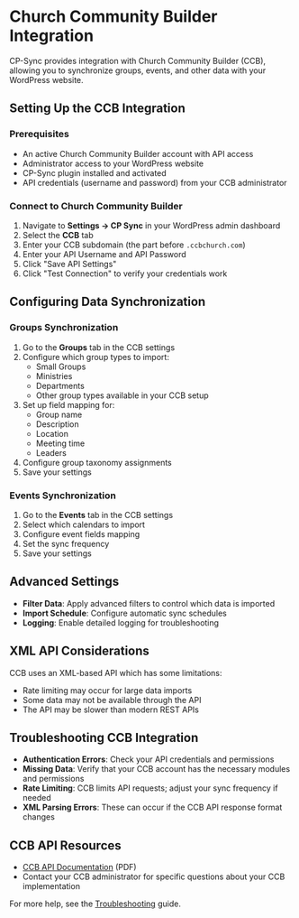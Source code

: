 # Church Community Builder Integration

CP-Sync provides integration with Church Community Builder (CCB), allowing you to synchronize groups, events, and other data with your WordPress website.

## Setting Up the CCB Integration

### Prerequisites

- An active Church Community Builder account with API access
- Administrator access to your WordPress website
- CP-Sync plugin installed and activated
- API credentials (username and password) from your CCB administrator

### Connect to Church Community Builder

1. Navigate to **Settings → CP Sync** in your WordPress admin dashboard
2. Select the **CCB** tab
3. Enter your CCB subdomain (the part before `.ccbchurch.com`)
4. Enter your API Username and API Password
5. Click "Save API Settings"
6. Click "Test Connection" to verify your credentials work

## Configuring Data Synchronization

### Groups Synchronization

1. Go to the **Groups** tab in the CCB settings
2. Configure which group types to import:
   - Small Groups
   - Ministries
   - Departments
   - Other group types available in your CCB setup
3. Set up field mapping for:
   - Group name
   - Description
   - Location
   - Meeting time
   - Leaders
4. Configure group taxonomy assignments
5. Save your settings

### Events Synchronization

1. Go to the **Events** tab in the CCB settings
2. Select which calendars to import
3. Configure event fields mapping
4. Set the sync frequency
5. Save your settings

## Advanced Settings

- **Filter Data**: Apply advanced filters to control which data is imported
- **Import Schedule**: Configure automatic sync schedules
- **Logging**: Enable detailed logging for troubleshooting

## XML API Considerations

CCB uses an XML-based API which has some limitations:

- Rate limiting may occur for large data imports
- Some data may not be available through the API
- The API may be slower than modern REST APIs

## Troubleshooting CCB Integration

- **Authentication Errors**: Check your API credentials and permissions
- **Missing Data**: Verify that your CCB account has the necessary modules and permissions
- **Rate Limiting**: CCB limits API requests; adjust your sync frequency if needed
- **XML Parsing Errors**: These can occur if the CCB API response format changes

## CCB API Resources

- [CCB API Documentation](https://designccb.s3.amazonaws.com/helpdesk/files/official_api_specifications.pdf) (PDF)
- Contact your CCB administrator for specific questions about your CCB implementation

For more help, see the [Troubleshooting](../advanced/troubleshooting.md) guide.